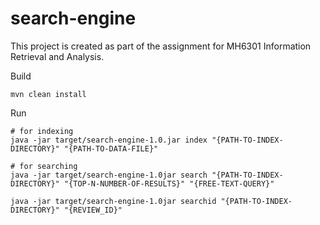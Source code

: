 # search-engine

This project is created as part of the assignment for MH6301 Information Retrieval and Analysis.

Build
```commandline
mvn clean install
```

Run
```commandline
# for indexing
java -jar target/search-engine-1.0.jar index "{PATH-TO-INDEX-DIRECTORY}" "{PATH-TO-DATA-FILE}"

# for searching
java -jar target/search-engine-1.0jar search "{PATH-TO-INDEX-DIRECTORY}" "{TOP-N-NUMBER-OF-RESULTS}" "{FREE-TEXT-QUERY}"

java -jar target/search-engine-1.0jar searchid "{PATH-TO-INDEX-DIRECTORY}" "{REVIEW_ID}"
```